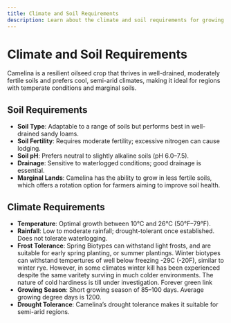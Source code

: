 ```yaml
---
title: Climate and Soil Requirements
description: Learn about the climate and soil requirements for growing camelina
---
```

# Climate and Soil Requirements

Camelina is a resilient oilseed crop that thrives in well-drained, moderately fertile soils and prefers cool, semi-arid climates, making it ideal for regions with temperate conditions and marginal soils.

## Soil Requirements

- **Soil Type**: Adaptable to a range of soils but performs best in well-drained sandy loams.
- **Soil Fertility**: Requires moderate fertility; excessive nitrogen can cause lodging.
- **Soil pH**: Prefers neutral to slightly alkaline soils (pH 6.0–7.5).
- **Drainage**: Sensitive to waterlogged conditions; good drainage is essential.
- **Marginal Lands**: Camelina has the ability to grow in less fertile soils, which offers a rotation option for farmers aiming to improve soil health.

## Climate Requirements

- **Temperature**: Optimal growth between 10°C and 26°C (50°F–79°F).
- **Rainfall**: Low to moderate rainfall; drought-tolerant once established. Does not tolerate waterlogging.
- **Frost Tolerance**: Spring Biotypes can withstand light frosts, and are suitable for early spring planting, or summer plantings. Winter biotypes can withstand tempertures of well below freezing -29C (-20F), similar to winter rye. However, in some climates winter kill has been experienced despite the same varitety surviing in much colder environments. The nature of cold hardiness is till under investigation. Forever green link
- **Growing Season**: Short growing season of 85–100 days. Average growing degree days is 1200. 
- **Drought Tolerance**: Camelina’s drought tolerance makes it suitable for semi-arid regions.
